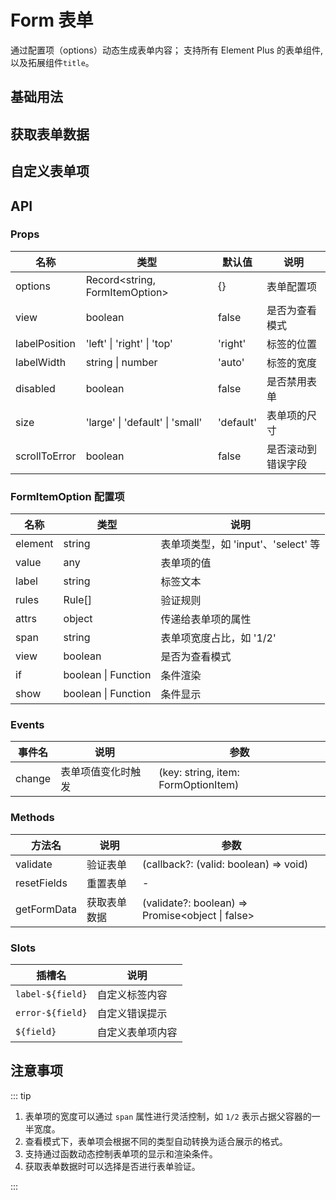 # Form 表单

通过配置项（options）动态生成表单内容； 支持所有 Element Plus 的表单组件, 以及拓展组件`title`。

## 基础用法

<preview path="../demo/form/basic.vue"></preview>

## 获取表单数据

<preview path="../demo/form/form-data.vue"></preview>

## 自定义表单项

<preview path="../demo/form/slot.vue"></preview>

## API

### Props

| 名称          | 类型                            | 默认值    | 说明               |
| ------------- | ------------------------------- | --------- | ------------------ |
| options       | Record<string, FormItemOption>  | {}        | 表单配置项         |
| view          | boolean                         | false     | 是否为查看模式     |
| labelPosition | 'left' \| 'right' \| 'top'      | 'right'   | 标签的位置         |
| labelWidth    | string \| number                | 'auto'    | 标签的宽度         |
| disabled      | boolean                         | false     | 是否禁用表单       |
| size          | 'large' \| 'default' \| 'small' | 'default' | 表单项的尺寸       |
| scrollToError | boolean                         | false     | 是否滚动到错误字段 |

### FormItemOption 配置项

| 名称    | 类型                | 说明                                |
| ------- | ------------------- | ----------------------------------- |
| element | string              | 表单项类型，如 'input'、'select' 等 |
| value   | any                 | 表单项的值                          |
| label   | string              | 标签文本                            |
| rules   | Rule[]              | 验证规则                            |
| attrs   | object              | 传递给表单项的属性                  |
| span    | string              | 表单项宽度占比，如 '1/2'            |
| view    | boolean             | 是否为查看模式                      |
| if      | boolean \| Function | 条件渲染                            |
| show    | boolean \| Function | 条件显示                            |

### Events

| 事件名 | 说明               | 参数                                |
| ------ | ------------------ | ----------------------------------- |
| change | 表单项值变化时触发 | (key: string, item: FormOptionItem) |

### Methods

| 方法名      | 说明         | 参数                                             |
| ----------- | ------------ | ------------------------------------------------ |
| validate    | 验证表单     | (callback?: (valid: boolean) => void)            |
| resetFields | 重置表单     | -                                                |
| getFormData | 获取表单数据 | (validate?: boolean) => Promise<object \| false> |

### Slots

| 插槽名           | 说明             |
| ---------------- | ---------------- |
| `label-${field}` | 自定义标签内容   |
| `error-${field}` | 自定义错误提示   |
| `${field}`       | 自定义表单项内容 |

## 注意事项

::: tip

1. 表单项的宽度可以通过 `span` 属性进行灵活控制，如 `1/2` 表示占据父容器的一半宽度。
2. 查看模式下，表单项会根据不同的类型自动转换为适合展示的格式。
3. 支持通过函数动态控制表单项的显示和渲染条件。
4. 获取表单数据时可以选择是否进行表单验证。

:::
